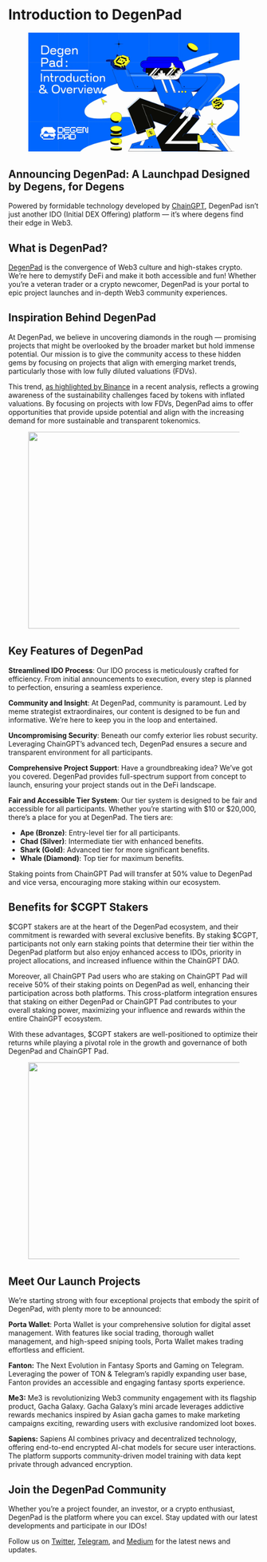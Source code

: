 # Introduction to DegenPad

<figure><img src="../../.gitbook/assets/image (1) (1).png" alt=""><figcaption></figcaption></figure>

## Announcing DegenPad: A Launchpad Designed by Degens, for Degens <a href="#id-3970" id="id-3970"></a>

Powered by formidable technology developed by [ChainGPT](https://www.chaingpt.org/), DegenPad isn’t just another IDO (Initial DEX Offering) platform — it’s where degens find their edge in Web3.

## What is DegenPad? <a href="#id-12a0" id="id-12a0"></a>

[DegenPad](http://degenpad.com/) is the convergence of Web3 culture and high-stakes crypto. We’re here to demystify DeFi and make it both accessible and fun! Whether you’re a veteran trader or a crypto newcomer, DegenPad is your portal to epic project launches and in-depth Web3 community experiences.

## Inspiration Behind DegenPad <a href="#ec0f" id="ec0f"></a>

At DegenPad, we believe in uncovering diamonds in the rough — promising projects that might be overlooked by the broader market but hold immense potential. Our mission is to give the community access to these hidden gems by focusing on projects that align with emerging market trends, particularly those with low fully diluted valuations (FDVs).

This trend, [as highlighted by Binance](https://www.binance.com/en/research/analysis/low-float-and-high-fdv-how-did-we-get-here) in a recent analysis, reflects a growing awareness of the sustainability challenges faced by tokens with inflated valuations. By focusing on projects with low FDVs, DegenPad aims to offer opportunities that provide upside potential and align with the increasing demand for more sustainable and transparent tokenomics.

<figure><img src="https://miro.medium.com/v2/resize:fit:1260/0*f-_cyaFfZcYl33dY" alt="" height="394" width="700"><figcaption></figcaption></figure>

## Key Features of DegenPad <a href="#id-7ada" id="id-7ada"></a>

**Streamlined IDO Process**: Our IDO process is meticulously crafted for efficiency. From initial announcements to execution, every step is planned to perfection, ensuring a seamless experience.

**Community and Insight**: At DegenPad, community is paramount. Led by meme strategist extraordinaires, our content is designed to be fun and informative. We’re here to keep you in the loop and entertained.

**Uncompromising Security**: Beneath our comfy exterior lies robust security. Leveraging ChainGPT’s advanced tech, DegenPad ensures a secure and transparent environment for all participants.

**Comprehensive Project Support**: Have a groundbreaking idea? We’ve got you covered. DegenPad provides full-spectrum support from concept to launch, ensuring your project stands out in the DeFi landscape.

**Fair and Accessible Tier System**: Our tier system is designed to be fair and accessible for all participants. Whether you’re starting with $10 or $20,000, there’s a place for you at DegenPad. The tiers are:

* **Ape (Bronze)**: Entry-level tier for all participants.
* **Chad (Silver)**: Intermediate tier with enhanced benefits.
* **Shark (Gold)**: Advanced tier for more significant benefits.
* **Whale (Diamond)**: Top tier for maximum benefits.

Staking points from ChainGPT Pad will transfer at 50% value to DegenPad and vice versa, encouraging more staking within our ecosystem.

## Benefits for $CGPT Stakers <a href="#id-14fa" id="id-14fa"></a>

$CGPT stakers are at the heart of the DegenPad ecosystem, and their commitment is rewarded with several exclusive benefits. By staking $CGPT, participants not only earn staking points that determine their tier within the DegenPad platform but also enjoy enhanced access to IDOs, priority in project allocations, and increased influence within the ChainGPT DAO.

Moreover, all ChainGPT Pad users who are staking on ChainGPT Pad will receive 50% of their staking points on DegenPad as well, enhancing their participation across both platforms. This cross-platform integration ensures that staking on either DegenPad or ChainGPT Pad contributes to your overall staking power, maximizing your influence and rewards within the entire ChainGPT ecosystem.

With these advantages, $CGPT stakers are well-positioned to optimize their returns while playing a pivotal role in the growth and governance of both DegenPad and ChainGPT Pad.

<figure><img src="https://miro.medium.com/v2/resize:fit:1260/0*UcJgyVKxTg4RnYwf" alt="" height="394" width="700"><figcaption></figcaption></figure>

## Meet Our Launch Projects <a href="#c63e" id="c63e"></a>

We’re starting strong with four exceptional projects that embody the spirit of DegenPad, with plenty more to be announced:

**Porta Wallet**: Porta Wallet is your comprehensive solution for digital asset management. With features like social trading, thorough wallet management, and high-speed sniping tools, Porta Wallet makes trading effortless and efficient.

**Fanton:** The Next Evolution in Fantasy Sports and Gaming on Telegram. Leveraging the power of TON & Telegram’s rapidly expanding user base, Fanton provides an accessible and engaging fantasy sports experience.

**Me3:** Me3 is revolutionizing Web3 community engagement with its flagship product, Gacha Galaxy. Gacha Galaxy’s mini arcade leverages addictive rewards mechanics inspired by Asian gacha games to make marketing campaigns exciting, rewarding users with exclusive randomized loot boxes.

**Sapiens:** Sapiens AI combines privacy and decentralized technology, offering end-to-end encrypted AI-chat models for secure user interactions. The platform supports community-driven model training with data kept private through advanced encryption.

## Join the DegenPad Community <a href="#id-9257" id="id-9257"></a>

Whether you’re a project founder, an investor, or a crypto enthusiast, DegenPad is the platform where you can excel. Stay updated with our latest developments and participate in our IDOs!

Follow us on [Twitter](https://t.me/c/1984213972/19471/21516), [Telegram](http://t.me/DegenPadChat), and [Medium](https://medium.com/@degenpad) for the latest news and updates.[\
](https://medium.com/tag/i%CC%87do?source=post\_page-----c6ca7a044ba7---------------i%CC%87do-----------------)
